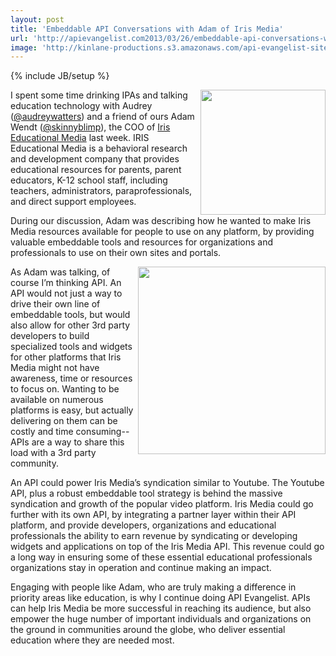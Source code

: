 ```yaml
---
layout: post
title: 'Embeddable API Conversations with Adam of Iris Media'
url: 'http://apievangelist.com2013/03/26/embeddable-api-conversations-with-adam-of-iris-media/'
image: 'http://kinlane-productions.s3.amazonaws.com/api-evangelist-site/blog/iris-media-logo.jpeg'
---
```

{% include JB/setup %}
<p>
     <a title="Iris Educational Media" href="https://www.irised.com/" target="_blank"><img src="https://s3.amazonaws.com/kinlane-productions/api-evangelist/iris-media/iris-media-logo.jpeg"  width="200" align="right" /></a>
</p>
<p>
     I spent some time drinking IPAs and talking education technology with Audrey (<a href="https://twitter.com/audreywatters">@audreywatters</a>) and a friend of ours Adam Wendt (<a href="https://twitter.com/skinnyblimp">@skinnyblimp</a>), the COO of <a title="Iris Educational Media" href="https://www.irised.com/" target="_blank">Iris Educational Media</a> last week. IRIS Educational Media is a behavioral research and development company that provides educational resources for parents, parent educators, K-12 school staff, including teachers, administrators, paraprofessionals, and direct support employees.
</p>
<p>
     During our discussion, Adam was describing how he wanted to make Iris Media resources available for people to use on any platform, by providing valuable embeddable tools and resources for organizations and professionals to use on their own sites and portals.
</p>
<p>
     <a title="Iris Educational Media" href="https://www.irised.com/" target="_blank"><img src="https://s3.amazonaws.com/kinlane-productions/api-evangelist/iris-media/iris-media-video.png"  width="300" align="right" /></a>
</p>
<p>
     As Adam was talking, of course I’m thinking API. An API would not just a way to drive their own line of embeddable tools, but would also allow for other 3rd party developers to build specialized tools and widgets for other platforms that Iris Media might not have awareness, time or resources to focus on. Wanting to be available on numerous platforms is easy, but actually delivering on them can be costly and time consuming--APIs are a way to share this load with a 3rd party community.
</p>
<p>
     An API could power Iris Media’s syndication similar to Youtube. The Youtube API, plus a robust embeddable tool strategy is behind the massive syndication and growth of the popular video platform. Iris Media could go further with its own API, by integrating a partner layer within their API platform, and provide developers, organizations and educational professionals the ability to earn revenue by syndicating or developing widgets and applications on top of the Iris Media API. This revenue could go a long way in ensuring some of these essential educational professionals organizations stay in operation and continue making an impact.
</p>
<p>
     Engaging with people like Adam, who are truly making a difference in priority areas like education, is why I continue doing API Evangelist. APIs can help Iris Media be more successful in reaching its audience, but also empower the huge number of important individuals and organizations on the ground in communities around the globe, who deliver essential education where they are needed most.
</p>
